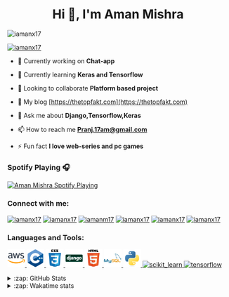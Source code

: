 <h1 align="center">Hi 👋, I'm Aman Mishra</h1>
<p align="left"> <img src="https://komarev.com/ghpvc/?username=iamanx17&label=Profile%20views&color=0e75b6&style=flat" alt="iamanx17" /> </p>

<p align="left"> <a href="https://twitter.com/iamanx17" target="blank"><img src="https://img.shields.io/twitter/follow/iamanx17?logo=twitter&style=for-the-badge" alt="iamanx17" /></a> </p>

- 🔭 Currently working on **Chat-app**

- 🌱 Currently learning **Keras and Tensorflow**

- 👯 Looking to collaborate **Platform based project**

- 📝 My blog [https://thetopfakt.com](https://thetopfakt.com)

- 💬 Ask me about **Django,Tensorflow,Keras**

- 📫 How to reach me **Pranj.17am@gmail.com**

- ⚡ Fun fact **I love web-series and pc games**

### Spotify Playing 🎧

[<img src="https://now-playing-codestackr.vercel.app/api/spotify-playing" alt="Aman Mishra Spotify Playing" width="350" />](https://open.spotify.com/user/31qlnhdylxhdijjt75wydzpfhtum)


<h3 align="left">Connect with me:</h3>
<p align="left">
<a href="https://twitter.com/iamanx17" target="blank"><img align="center" src="https://cdn.jsdelivr.net/npm/simple-icons@3.0.1/icons/twitter.svg" alt="iamanx17" height="30" width="40" /></a>
<a href="https://linkedin.com/in/iamanx17" target="blank"><img align="center" src="https://cdn.jsdelivr.net/npm/simple-icons@3.0.1/icons/linkedin.svg" alt="iamanx17" height="30" width="40" /></a>
<a href="https://kaggle.com/iamanm17" target="blank"><img align="center" src="https://cdn.jsdelivr.net/npm/simple-icons@3.0.1/icons/kaggle.svg" alt="iamanm17" height="30" width="40" /></a>
<a href="https://fb.com/iamanx17" target="blank"><img align="center" src="https://cdn.jsdelivr.net/npm/simple-icons@3.0.1/icons/facebook.svg" alt="iamanx17" height="30" width="40" /></a>
<a href="https://instagram.com/iamanx17" target="blank"><img align="center" src="https://cdn.jsdelivr.net/npm/simple-icons@3.0.1/icons/instagram.svg" alt="iamanx17" height="30" width="40" /></a>
<a href="https://www.hackerrank.com/iamanx17" target="blank"><img align="center" src="https://cdn.jsdelivr.net/npm/simple-icons@3.0.1/icons/hackerrank.svg" alt="iamanx17" height="30" width="40" /></a>
</p>


<h3 align="left">Languages and Tools:</h3>
<p align="left"> <a href="https://aws.amazon.com" target="_blank"> <img src="https://raw.githubusercontent.com/devicons/devicon/master/icons/amazonwebservices/amazonwebservices-original-wordmark.svg" alt="aws" width="40" height="40"/> </a> <a href="https://www.w3schools.com/cpp/" target="_blank"> <img src="https://raw.githubusercontent.com/devicons/devicon/master/icons/cplusplus/cplusplus-original.svg" alt="cplusplus" width="40" height="40"/> </a> <a href="https://www.w3schools.com/css/" target="_blank"> <img src="https://raw.githubusercontent.com/devicons/devicon/master/icons/css3/css3-original-wordmark.svg" alt="css3" width="40" height="40"/> </a> <a href="https://www.djangoproject.com/" target="_blank"> <img src="https://raw.githubusercontent.com/devicons/devicon/master/icons/django/django-original.svg" alt="django" width="40" height="40"/> </a> <a href="https://www.w3.org/html/" target="_blank"> <img src="https://raw.githubusercontent.com/devicons/devicon/master/icons/html5/html5-original-wordmark.svg" alt="html5" width="40" height="40"/> </a> <a href="https://www.mysql.com/" target="_blank"> <img src="https://raw.githubusercontent.com/devicons/devicon/master/icons/mysql/mysql-original-wordmark.svg" alt="mysql" width="40" height="40"/> </a> <a href="https://www.python.org" target="_blank"> <img src="https://raw.githubusercontent.com/devicons/devicon/master/icons/python/python-original.svg" alt="python" width="40" height="40"/> </a> <a href="https://scikit-learn.org/" target="_blank"> <img src="https://upload.wikimedia.org/wikipedia/commons/0/05/Scikit_learn_logo_small.svg" alt="scikit_learn" width="40" height="40"/> </a> <a href="https://www.tensorflow.org" target="_blank"> <img src="https://www.vectorlogo.zone/logos/tensorflow/tensorflow-icon.svg" alt="tensorflow" width="40" height="40"/> </a> </p>


<details>
  <summary>:zap: GitHub Stats</summary>


  <img align="left" alt="Aman Mishra GitHub Stats" src="https://github-readme-stats.vercel.app/api?username=iamanx17&count_private=true" />

</details>

<details>
  <summary>:zap: Wakatime stats</summary>


  <img align="left" alt="Aman Mishra wakatime Stats" src="https://github-readme-stats.vercel.app/api/wakatime?username=iamanx17" />

</details>
